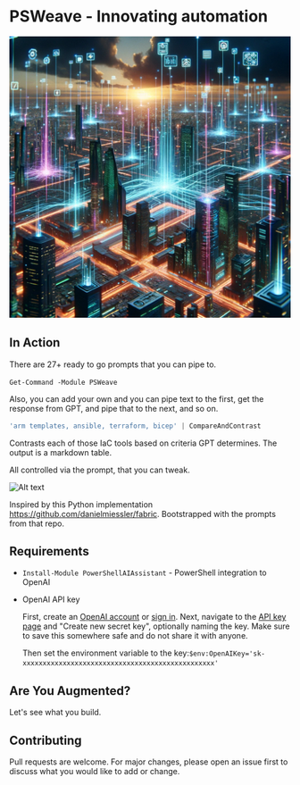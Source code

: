 # PSWeave - Innovating automation
![Alt text](media/psweave.png)

## In Action
There are 27+ ready to go prompts that you can pipe to.

`Get-Command -Module PSWeave`

Also, you can add your own and you can pipe text to the first, get the response from GPT, and pipe that to the next, and so on.

```powershell
'arm templates, ansible, terraform, bicep' | CompareAndContrast 
```

Contrasts each of those IaC tools based on criteria GPT determines. The output is a markdown table.

All controlled via the prompt, that you can tweak.


![Alt text](media/PSWeave-release.gif)

Inspired by this Python implementation https://github.com/danielmiessler/fabric. Bootstrapped with the prompts from that repo.

## Requirements
- `Install-Module PowerShellAIAssistant` - PowerShell integration to OpenAI 
- OpenAI API key

    First, create an [OpenAI account](https://platform.openai.com/signup) or [sign in](https://platform.openai.com/login). Next, navigate to the [API key page](https://platform.openai.com/account/api-keys) and "Create new secret key", optionally naming the key. Make sure to save this somewhere safe and do not share it with anyone.

    Then set the environment variable to the key:`$env:OpenAIKey='sk-xxxxxxxxxxxxxxxxxxxxxxxxxxxxxxxxxxxxxxxxxxxxxxxx'`

## Are You Augmented?

Let's see what you build.

## Contributing

Pull requests are welcome. For major changes, please open an issue first to discuss what you would like to add or change.
